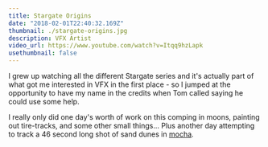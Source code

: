 ```yaml
---
title: Stargate Origins
date: "2018-02-01T22:40:32.169Z"
thumbnail: ./stargate-origins.jpg
description: VFX Artist
video_url: https://www.youtube.com/watch?v=Itqq9hzLapk
usethumbnail: false
---
```


I grew up watching all the different Stargate series and it's actually part of what got me interested in VFX in the first place - so I jumped at the opportunity to have my name in the credits when Tom called saying he could use some help.

I really only did one day's worth of work on this comping in moons, painting out tire-tracks, and some other small things... Plus another day attempting to track a 46 second long shot of sand dunes in [mocha](https://borisfx.com/products/mocha-pro/).
